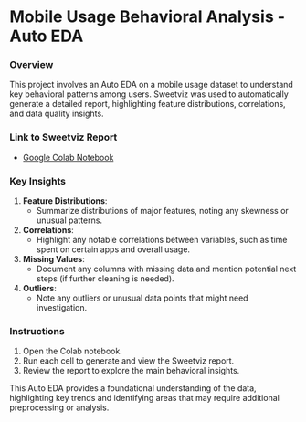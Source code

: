 # Mobile Usage Behavioral Analysis - Auto EDA

### Overview
This project involves an Auto EDA on a mobile usage dataset to understand key behavioral patterns among users. Sweetviz was used to automatically generate a detailed report, highlighting feature distributions, correlations, and data quality insights.

### Link to Sweetviz Report
- [Google Colab Notebook](https://colab.research.google.com/drive/1u64x4IDiPlFTeW-mNu-Ptjbi7fCT4RVh?usp=sharing)

### Key Insights
1. **Feature Distributions**: 
   - Summarize distributions of major features, noting any skewness or unusual patterns.
2. **Correlations**:
   - Highlight any notable correlations between variables, such as time spent on certain apps and overall usage.
3. **Missing Values**:
   - Document any columns with missing data and mention potential next steps (if further cleaning is needed).
4. **Outliers**:
   - Note any outliers or unusual data points that might need investigation.

### Instructions
1. Open the Colab notebook.
2. Run each cell to generate and view the Sweetviz report.
3. Review the report to explore the main behavioral insights.

This Auto EDA provides a foundational understanding of the data, highlighting key trends and identifying areas that may require additional preprocessing or analysis.
